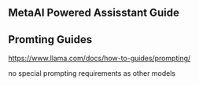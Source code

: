 ## MetaAI Powered Assisstant Guide

## Promting Guides
https://www.llama.com/docs/how-to-guides/prompting/

no special prompting requirements as other models